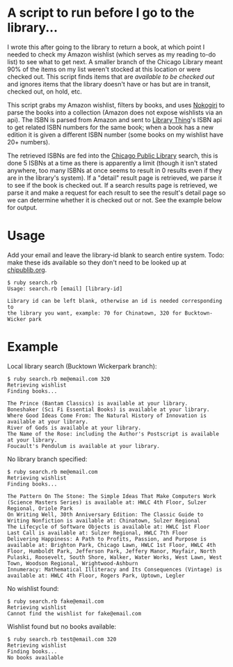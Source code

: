 # A script to run before I go to the library...

I wrote this after going to the library to return a book, at which point I needed to check my Amazon wishlist (which serves as my reading to-do list) to see what to get next. A smaller branch of the Chicago Library meant 90% of the items on my list weren't stocked at this location or were checked out. This script finds items that are *available to be checked out* and ignores items that the library doesn't have or has but are in transit, checked out, on hold, etc.

This script grabs my Amazon wishlist, filters by books, and uses [Nokogiri](http://www.nokogiri.org) to parse the books into a collection (Amazon does not expose wishlists via an api). The ISBN is parsed from Amazon and sent to [Library Thing](http://www.librarything.com)'s ISBN api to get related ISBN numbers for the same book; when a book has a new edition it is given a different ISBN number (some books on my wishlist have 20+ numbers).

The retrieved ISBNs are fed into the [Chicago Public Library](http://www.chipublib.org) search, this is done 5 ISBNs at a time as there is apparently a limit (though it isn't stated anywhere, too many ISBNs at once seems to result in 0 results even if they are in the library's system). If a "detail" result page is retrieved, we parse it to see if the book is checked out. If a search results page is retrieved, we parse it and make a request for each result to see the result's detail page so we can determine whether it is checked out or not. See the example below for output.

# Usage

Add your email and leave the library-id blank to search entire system. Todo: make these ids available so they don't need to be looked up at [chipublib.org](http://www.chipublib.org).

    $ ruby search.rb
    Usage: search.rb [email] [library-id]

    Library id can be left blank, otherwise an id is needed corresponding to
    the library you want, example: 70 for Chinatown, 320 for Bucktown-Wicker park

# Example

Local library search (Bucktown Wickerpark branch):

    $ ruby search.rb me@email.com 320
    Retrieving wishlist
    Finding books...

    The Prince (Bantam Classics) is available at your library.
    Boneshaker (Sci Fi Essential Books) is available at your library.
    Where Good Ideas Come From: The Natural History of Innovation is available at your library.
    River of Gods is available at your library.
    The Name of the Rose: including the Author's Postscript is available at your library.
    Foucault's Pendulum is available at your library.

No library branch specified:

    $ ruby search.rb me@email.com
    Retrieving wishlist
    Finding books...

    The Pattern On The Stone: The Simple Ideas That Make Computers Work (Science Masters Series) is available at: HWLC 4th Floor, Sulzer Regional, Oriole Park
    On Writing Well, 30th Anniversary Edition: The Classic Guide to Writing Nonfiction is available at: Chinatown, Sulzer Regional
    The Lifecycle of Software Objects is available at: HWLC 1st Floor
    Last Call is available at: Sulzer Regional, HWLC 7th Floor
    Delivering Happiness: A Path to Profits, Passion, and Purpose is available at: Brighton Park, Chicago Lawn, HWLC 1st Floor, HWLC 4th Floor, Humboldt Park, Jefferson Park, Jeffery Manor, Mayfair, North Pulaski, Roosevelt, South Shore, Walker, Water Works, West Lawn, West Town, Woodson Regional, Wrightwood-Ashburn
    Innumeracy: Mathematical Illiteracy and Its Consequences (Vintage) is available at: HWLC 4th Floor, Rogers Park, Uptown, Legler

No wishlist found:

    $ ruby search.rb fake@email.com
    Retrieving wishlist
    Cannot find the wishlist for fake@email.com

Wishlist found but no books available:

    $ ruby search.rb test@email.com 320
    Retrieving wishlist
    Finding books...
    No books available

